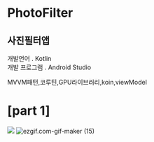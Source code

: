 # PhotoFilter


사진필터앱 
-------------


개발언어 . Kotlin   
개발 프로그램 . Android Studio   

MVVM패턴,코루틴,GPU라이브러리,koin,viewModel

   
   
   # [part 1] 
   
   ![](name-of-giphy.gif)
![ezgif.com-gif-maker (15)](https://im7.ezgif.com/tmp/ezgif-7-e905edd5cade.gif)



   
